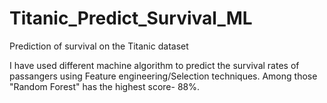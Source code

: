 # Titanic_Predict_Survival_ML
Prediction of survival on the Titanic dataset

I have used different machine algorithm to predict the survival rates of passangers using Feature engineering/Selection techniques.
Among those "Random Forest" has the highest score- 88%.


